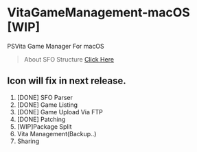 # VitaGameManagement-macOS [WIP]
PSVita Game Manager For macOS

> About SFO Structure [Click Here](http://www.psdevwiki.com/ps3/PARAM.SFO)

## Icon will fix in next release.

1. [DONE] SFO Parser
2. [DONE] Game Listing
3. [DONE] Game Upload Via FTP
4. [DONE] Patching
5. [WIP]Package Split
6. Vita Management(Backup..)
7. Sharing
